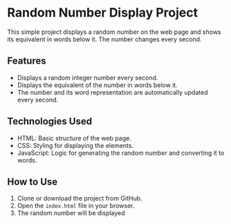 # Random Number Display Project

This simple project displays a random number on the web page and shows its equivalent in words below it. The number changes every second.

## Features

- Displays a random integer number every second.
- Displays the equivalent of the number in words below it.
- The number and its word representation are automatically updated every second.

## Technologies Used

- HTML: Basic structure of the web page.
- CSS: Styling for displaying the elements.
- JavaScript: Logic for generating the random number and converting it to words.

## How to Use

1. Clone or download the project from GitHub.
2. Open the `index.html` file in your browser.
3. The random number will be displayed 
